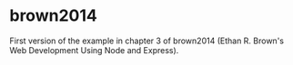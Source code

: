 # brown2014
First version of the example in chapter 3 of brown2014 (Ethan R. Brown's Web Development
Using Node and Express).


